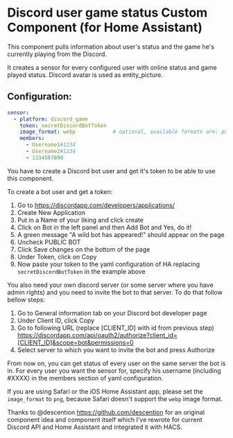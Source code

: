 # Discord user game status Custom Component (for Home Assistant)

This component pulls information about user's status and the game he's currently playing from the Discord.

It creates a sensor for every configured user with online status and game played status. Discord avatar is used as entity_picture.

## Configuration:

```yaml
sensor:
  - platform: discord_game
    token: secretDiscordBotToken
    image_format: webp            # optional, available formats are: png, webp, jpeg, jpg
    members:
      - Username1#1234
      - Username2#1234
      - 1234567890
```

You have to create a Discord bot user and get it's token to be able to use this component.

To create a bot user and get a token:
1. Go to https://discordapp.com/developers/applications/
2. Create New Application
3. Put in a Name of your liking and click create
4. Click on Bot in the left panel and then Add Bot and Yes, do it!
5. A green message "A wild bot has appeared!" should appear on the page
6. Uncheck PUBLIC BOT
7. Click Save changes on the bottom of the page
8. Under Token, click on Copy
9. Now paste your token to the yaml configuration of HA replacing `secretDiscordBotToken` in the example above

You also need your own discord server (or some server where you have admin rights) and you need to invite the bot to that server.
To do that follow bellow steps:
1. Go to General information tab on your Discord bot developer page
2. Under Client ID, click Copy
3. Go to following URL (replace [CLIENT_ID] with id from previous step) https://discordapp.com/api/oauth2/authorize?client_id=[CLIENT_ID]&scope=bot&permissions=0
4. Select server to which you want to invite the bot and press Authorize

From now on, you can get status of every user on the same server the bot is in.
For every user you want the sensor for, specify his username (including #XXXX) in the members section of yaml configuration.

If you are using Safari or the iOS Home Assistant app, please set the `image_format` to `png`, because Safari doesn't support the `webp` image format.

Thanks to @descention https://github.com/descention for an original component idea and component itself which I've rewrote for current Discord
 API and Home Assistant and integrated it with HACS.
